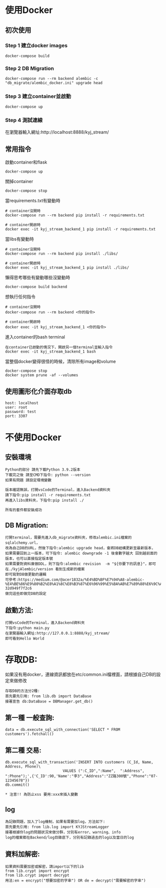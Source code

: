 # 使用Docker
  ## 初次使用
  ### Step 1 建立docker images
  `docker-compose build`

  ### Step 2 DB Migration
  `docker-compose run --rm backend alembic -c "db_migrate/alembic_docker.ini" upgrade head`

  ### Step 3 建立container並啟動
  `docker-compose up`

  ### Step 4 測試連線
  在瀏覽器輸入網址:http://localhost:8888/kyj_stream/

  ## 常用指令
  啟動container和flask
  ```
  docker-compose up
  ```

  關掉container
  ```
  docker-compose stop
  ```

  當requirements.txt有變動時
  ```
  # container沒開時
  docker-compose run --rm backend pip install -r requirements.txt

  # container開啟時
  docker exec -it kyj_stream_backend_1 pip install -r requirements.txt
  ```

  當libs有變動時
  ```
  # container沒開時
  docker-compose run --rm backend pip install ./libs/

  # container開啟時
  docker exec -it kyj_stream_backend_1 pip install ./libs/
  ```

  懶得思考哪些有變動哪些沒變動時
  ```
  docker-compose build backend
  ```

  想執行任何指令
  ```
  # container沒開時
  docker-compose run --rm backend <你的指令>

  # container開啟時
  docker exec -it kyj_stream_backend_1 <你的指令>
  ```

  進入container的bash terminal
  ```
  在container已啟動的情況下，開啟另一個terminal並輸入指令
  docker exec -it kyj_stream_backend_1 bash
  ```

  當整個docker變得很怪的時候，清除所有image和volume
  ```
  docker-compose stop
  docker system prune -af --volumes
  ```

  ## 使用圖形化介面存取db
    host: localhost
    user: root
    password: test
    port: 3307

# 不使用Docker
  ## 安裝環境
    Python的部分 請先下載Python 3.9.2版本
    下載完之後 請至CMD下指令: python --version
    如果有問題 請設定環境變數

    版本確認無誤，打開vsCode的Terminal，進入Backend資料夾
    請下指令:pip install -r requirements.txt
    再進入libs資料夾，下指令:pip install ./
    
    所有的套件都安裝成功

  ## DB Migration:
    打開terminal，需要先進入db_migrate資料夾，修改alembic.ini檔案的sqlalchemy.url，
    改為自己DB的URL，然後下指令:alembic upgrade head，會將DB結構更新至最新版本，
    如果需要回到上一版本，可下指令: alembic downgrade -1 後會數字越大 回到越前面的版本，也可以直接指定版本號
    如果需要對資料庫做DDL，則下指令:alembic revision  -m "${你要下的訊息}"，即可在./kyjAlembic/version 看到生成新的檔案
    即可寫對DB做更動的邏輯
    可參考:https://medium.com/@acer1832a/%E4%BD%BF%E7%94%A8-alembic-%E4%BE%86%E9%80%B2%E8%A1%8C%E8%B3%87%E6%96%99%E5%BA%AB%E7%89%88%E6%9C%AC%E7%AE%A1%E7%90%86-32d949f7f2c6
    做完這些即做完DB的設定

  ## 啟動方法:
    打開vsCode的Terminal，進入Backend資料夾
    下指令:python main.py
    在瀏覽器輸入網址:http://127.0.0.1:8888/kyj_stream/
    即可看到Hello World

# 存取DB:
  如果沒有用docker，連線資訊都放在etc/common.ini檔裡面，請根據自己DB的設定來做修改
  
  ```
  存取DB的方法分2種:
  首先要先引用: from lib.db import DataBase
  接著宣告 db:DataBase = DBManager.get_db()
  ```

  ## 第一種 一般查詢:  
    data = db.execute_sql_with_connection('SELECT * FROM customers').fetchall()

  ## 第二種 交易:
    db.execute_sql_with_transaction('INSERT INTO customers (C_Id, Name,  Address, Phone)\
                              VALUES (":C_ID",":Name",  ":Address", ":Phone");',{'C_ID':90,'Name':"李3","Address":"ZZ路300號","Phone":"07-12345678"})  
    db.commit()

    * 注意!! 為防止xss 要用:xxx來插入變數

  ## log
    為記錄問題，加入了log機制，如果有需要加log，方法如下:
    首先要先引用: from lib.log import KYJStreamLogger
    接著根據你log的問題狀況來做分群，分別有error、warning、info
    log的檔案都在Backend/log目錄底下，分別有記錄過去的log以及當日的log

  ## 資料加解密:
    如果資料需要加密或解密，請import以下的lib
    from lib.crypt import encrypt
    from lib.crypt import decrypt
    用法:en = encrypt("想要加密的字串") OR de = decrypt("需要解密的字串")
    

    
